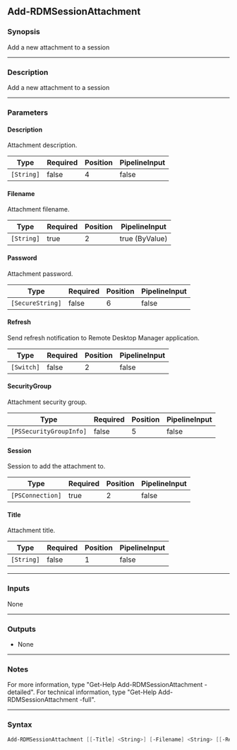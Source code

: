 Add-RDMSessionAttachment
------------------------

### Synopsis
Add a new attachment to a session

---

### Description

Add a new attachment to a session

---

### Parameters
#### **Description**
Attachment description.

|Type      |Required|Position|PipelineInput|
|----------|--------|--------|-------------|
|`[String]`|false   |4       |false        |

#### **Filename**
Attachment filename.

|Type      |Required|Position|PipelineInput |
|----------|--------|--------|--------------|
|`[String]`|true    |2       |true (ByValue)|

#### **Password**
Attachment password.

|Type            |Required|Position|PipelineInput|
|----------------|--------|--------|-------------|
|`[SecureString]`|false   |6       |false        |

#### **Refresh**
Send refresh notification to Remote Desktop Manager application.

|Type      |Required|Position|PipelineInput|
|----------|--------|--------|-------------|
|`[Switch]`|false   |2       |false        |

#### **SecurityGroup**
Attachment security group.

|Type                   |Required|Position|PipelineInput|
|-----------------------|--------|--------|-------------|
|`[PSSecurityGroupInfo]`|false   |5       |false        |

#### **Session**
Session to add the attachment to.

|Type            |Required|Position|PipelineInput|
|----------------|--------|--------|-------------|
|`[PSConnection]`|true    |2       |false        |

#### **Title**
Attachment title.

|Type      |Required|Position|PipelineInput|
|----------|--------|--------|-------------|
|`[String]`|false   |1       |false        |

---

### Inputs
None

---

### Outputs
* None

---

### Notes
For more information, type "Get-Help Add-RDMSessionAttachment -detailed". For technical information, type "Get-Help Add-RDMSessionAttachment -full".

---

### Syntax
```PowerShell
Add-RDMSessionAttachment [[-Title] <String>] [-Filename] <String> [[-Refresh]] [-Session] <PSConnection> [[-Description] <String>] [[-SecurityGroup] <PSSecurityGroupInfo>] [[-Password] <SecureString>] [<CommonParameters>]
```
